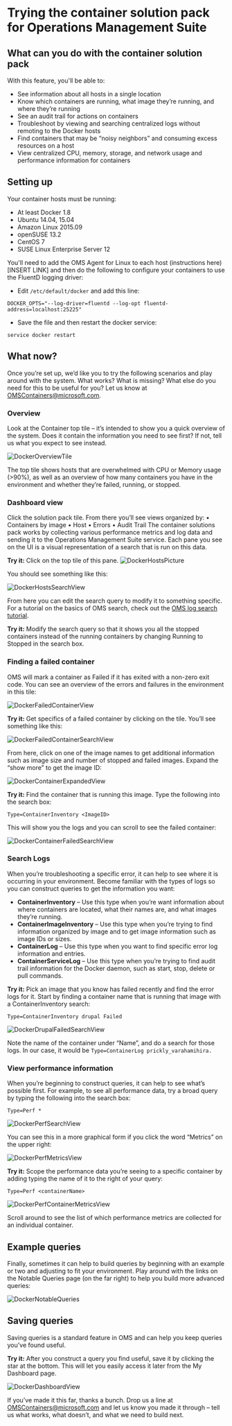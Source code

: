 # Trying the container solution pack for Operations Management Suite
## What can you do with the container solution pack
With this feature, you'll be able to:
* See information about all hosts in a single location 
* Know which containers are running, what image they’re running, and where they’re running 
* See an audit trail for actions on containers 
* Troubleshoot by viewing and searching centralized logs without remoting to the Docker hosts  
* Find containers that may be “noisy neighbors” and consuming excess resources on a host 
* View centralized CPU, memory, storage, and network usage and performance information for containers 

## Setting up
Your container hosts must be running:
* At least Docker 1.8
* Ubuntu 14.04, 15.04
* Amazon Linux 2015.09
* openSUSE 13.2
* CentOS 7
* SUSE Linux Enterprise Server 12

You'll need to add the OMS Agent for Linux to each host (instructions here)[INSERT LINK] and then do the following to configure your containers to use the FluentD logging driver:

* Edit `/etc/default/docker` and add this line:
```
DOCKER_OPTS="--log-driver=fluentd --log-opt fluentd-address=localhost:25225"
```
* Save the file and then restart the docker service:
```
service docker restart
```

## What now?
Once you’re set up, we’d like you to try the following scenarios and play around with the system. What works? What is missing? What else do you need for this to be useful for you? Let us know at OMSContainers@microsoft.com.

### Overview
Look at the Container top tile – it’s intended to show you a quick overview of the system. Does it contain the information you need to see first? If not, tell us what you expect to see instead.

![DockerOverviewTile](https://github.com/MSFTOSSMgmt/OMS-Agent-for-Linux/blob/master/docs/pictures/DockerPics/DockerOverviewTile.png?raw=true)

The top tile shows hosts that are overwhelmed with CPU or Memory usage (>90%), as well as an overview of how many containers you have in the environment and whether they’re failed, running, or stopped. 

### Dashboard view 
Click the solution pack tile. From there you’ll see views organized by: 
•	Containers by image
•	Host
•	Errors
•	Audit Trail
The container solutions pack works by collecting various performance metrics and log data and sending it to the Operations Management Suite service. Each pane you see on the UI is a visual representation of a search that is run on this data.

**Try it:** Click on the top tile of this pane.
 ![DockerHostsPicture](https://github.com/MSFTOSSMgmt/OMS-Agent-for-Linux/blob/master/docs/pictures/DockerPics/DockerContainerHosts.png?raw=true)
 
You should see something like this:

![DockerHostsSearchView](https://github.com/MSFTOSSMgmt/OMS-Agent-for-Linux/blob/master/docs/pictures/DockerPics/DockerContainerInventorySearch.png?raw=true)

From here you can edit the search query to modify it to something specific.  For a tutorial on the basics of OMS search, check out the [OMS log search tutorial](https://technet.microsoft.com/library/mt484120.aspx).

**Try it:** Modify the search query so that it shows you all the stopped containers instead of the running containers by changing Running to Stopped in the search box. 

### Finding a failed container
OMS will mark a container as Failed if it has exited with a non-zero exit code. You can see an overview of the errors and failures in the environment in this tile: 

![DockerFailedContainerView](https://github.com/MSFTOSSMgmt/OMS-Agent-for-Linux/blob/master/docs/pictures/DockerPics/DockerFailedContainerView.png?raw=true)

**Try it:** Get specifics of a failed container by clicking on the tile. You’ll see something like this: 
 
![DockerFailedContainerSearchView](https://github.com/MSFTOSSMgmt/OMS-Agent-for-Linux/blob/master/docs/pictures/DockerPics/DockerFailedContainerSearchView.png?raw=true)
 
From here, click on one of the image names to get additional information such as image size and number of stopped and failed images. Expand the “show more” to get the image ID: 
 
![DockerContainerExpandedView](https://github.com/MSFTOSSMgmt/OMS-Agent-for-Linux/blob/master/docs/pictures/DockerPics/DockerContainerExpandedView.png?raw=true)

**Try it:** Find the container that is running this image. Type the following into the search box:  
```
Type=ContainerInventory <ImageID>
```
This will show you the logs and you can scroll to see the failed container: 

![DockerContainerFailedSearchView](https://github.com/MSFTOSSMgmt/OMS-Agent-for-Linux/blob/master/docs/pictures/DockerPics/DockerContainerFailedSearchView.png?raw=true)
 
### Search Logs
When you’re troubleshooting a specific error, it can help to see where it is occurring in your environment. Become familiar with the types of logs so you can construct queries to get the information you want:

* **ContainerInventory** – Use this type when you’re want information about where containers are located, what their names are, and what images they’re running. 
* **ContainerImageInventory** – Use this type when you’re trying to find information organized by image and to get image information such as image IDs or sizes. 
* **ContainerLog** – Use this type when you want to find specific error log information and entries.
* **ContainerServiceLog** – Use this type when you’re trying to find audit trail information for the Docker daemon, such as start, stop, delete or pull commands.  

**Try it:** Pick an image that you know has failed recently and find the error logs for it. Start by finding a container name that is running that image with a ContainerInventory search: 

```
Type=ContainerInventory drupal Failed
```

![DockerDrupalFailedSearchView](https://github.com/MSFTOSSMgmt/OMS-Agent-for-Linux/blob/master/docs/pictures/DockerPics/DockerDrupalFailedSearchView.png?raw=true)

Note the name of the container under “Name”, and do a search for those logs. In our case, it would be `Type=ContainerLog prickly_varahamihira.`

### View performance information
When you’re beginning to construct queries, it can help to see what’s possible first. For example, to see all performance data, try a broad query by typing the following into the search box: 
```
Type=Perf *
```

![DockerPerfSearchView](https://github.com/MSFTOSSMgmt/OMS-Agent-for-Linux/blob/master/docs/pictures/DockerPics/DockerPerfSearchView.png?raw=true)

You can see this in a more graphical form if you click the word “Metrics” on the upper right:

![DockerPerfMetricsView](https://github.com/MSFTOSSMgmt/OMS-Agent-for-Linux/blob/master/docs/pictures/DockerPics/DockerPerfMetricsView.png?raw=true)

**Try it:** Scope the performance data you’re seeing to a specific container by adding typing the name of it to the right of your query:
```
Type=Perf <containerName> 
```

![DockerPerfContainerMetricsView](https://github.com/MSFTOSSMgmt/OMS-Agent-for-Linux/blob/master/docs/pictures/DockerPics/DockerPerfMetricsContainerView.png?raw=true)

Scroll around to see the list of which performance metrics are collected for an individual container. 

## Example queries
Finally, sometimes it can help to build queries by beginning with an example or two and adjusting to fit your environment. Play around with the links on the Notable Queries page (on the far right) to help you build more advanced queries: 

![DockerNotableQueries](https://github.com/MSFTOSSMgmt/OMS-Agent-for-Linux/blob/master/docs/pictures/DockerPics/DockerNotableQueries.png?raw=true)

## Saving queries
Saving queries is a standard feature in OMS and can help you keep queries you’ve found useful.  

**Try it:** After you construct a query you find useful, save it by clicking the star at the bottom. This will let you easily access it later from the My Dashboard page.

![DockerDashboardView](https://github.com/MSFTOSSMgmt/OMS-Agent-for-Linux/blob/master/docs/pictures/DockerPics/DockerDashboardView.png?raw=true)

If you’ve made it this far, thanks a bunch. Drop us a line at OMSContainers@microsoft.com and let us know you made it through – tell us what works, what doesn’t, and what we need to build next. 
